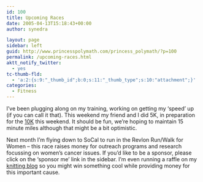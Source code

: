 ```yaml
---
id: 100
title: Upcoming Races
date: 2005-04-13T15:18:43+00:00
author: synedra

layout: page
sidebar: left
guid: http://www.princesspolymath.com/princess_polymath/?p=100
permalink: /upcoming-races.html
aktt_notify_twitter:
  - yes
tc-thumb-fld:
  - 'a:2:{s:9:"_thumb_id";b:0;s:11:"_thumb_type";s:10:"attachment";}'
categories:
  - Fitness
---
```

I&#8217;ve been plugging along on my training, working on getting my &#8216;speed&#8217; up (if you can call it that). This weekend my friend and I did 5K, in preparation for the [10K](http://www.firstwave-events.com/sc_half/) this weekend. It should be fun, we&#8217;re hoping to maintain 15 minute miles although that might be a bit optimistic.
  
Next month I&#8217;m flying down to SoCal to run in the Revlon Run/Walk for Women &#8211; this race raises money for outreach programs and research focussing on women&#8217;s cancer issues. If you&#8217;d like to be a sponsor, please click on the &#8216;sponsor me&#8217; link in the sidebar. I&#8217;m even running a raffle on my [knitting blog](http://www.perlgoddess.com/blog/) so you might win something cool while providing money for this important cause.